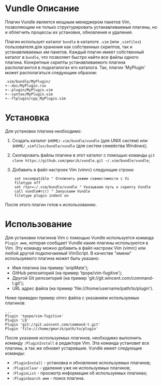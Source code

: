Vundle
Описание
========

Плагин Vundle является мощным менеджером пакетов Vim, позволяющим не только структурировать устанавливаемые плагины, но и облегчить процессы их установки, обновления и удаления.

Плагин использует каталог `bundle` в каталоге `.vim` (или `_vimfiles`) пользователя для хранения как собственных скриптов, так и устанавливаемых им пакетов. Каждый плагин имеет собственный каталог в `bundle`, что позволяет быстро найти все файлы одного плагина. Конкретные скрипты устанавливаемого плагина располагаются в подкаталогах его каталога. Так, плагин 'MyPlugin' может располагаться следующим образом:

    .vim/bundle/MyPlugin/
    +--doc/MyPlugin.rux
    +--plugin/MyPlugin.vim
    +--syntax/MyPlugin.vim
    +--ftplugin/cpp_MyPlugin.vim

Установка
=========

Для установки плагина необходимо:

1. Создать каталог `$HOME/.vim/bundle/vundle` (для UNIX систем) или `$HOME/_vimfiles/bundle/vundle` (для систем семейства Windows);
2. Скопировать файлы плагина в этот каталог с помощью команды `git clone https://github.com/gmarik/vundle.git ~/.vim/bundle/vundle`;
3. Добавить в файл настроек Vim (vimrc) следующие строки:

        set nocompatible " Отключить режим совместимости с Vi
        filetype off
        set rtp+=~/.vim/bundle/vundle " Указываем путь к скрипту Vundle
        call vundle#rc() " Запускаем Vundle
        filetype plugin indent on

После этого плагин готов к использованию.

Использование
=============

Для установки плагинов Vim с помощью Vundle используется команда `Plugin имя`, которая сообщает Vundle какие плагины используются в Vim. Эту команду можно добавить в файл настроек Vim (vimrc) или любой другой подключаемый VimScript. В качестве "имени" используемого плагина может быть указано:

* Имя плагина (на пример 'snipMate');
* GitHub репозиторий (на пример 'tpope/vim-fugitive');
* Другой Git репозиторий (на пример 'git://git.wincent.com/command-t.git');
* URL адрес файла (на пример 'file:///home/username/path/to/plugin'). 

Ниже приведен пример vimrc файла с указанием используемых плагинов:

    ...
    Plugin 'tpope/vim-fugitive'
    Plugin 'L9'
    Plugin 'git://git.wincent.com/command-t.git'
    Plugin 'file:///home/gmarik/path/to/plugin'

После указания используемых плагинов, необходимо выполнить команду `:PluginInstall` в редакторе Vim. Эта команда установит все плагины, а так же обновит устаревшие. Vundle имеет следующие команды:

* `:PluginInstall` - установка и обновление используемых плагинов;
* `:PluginClear` - удаление уже не используемых плагинов;
* `:PluginList` - просмотр информации об используемых плагинах;
* `:PluginSearch имя` - поиск плагина.
